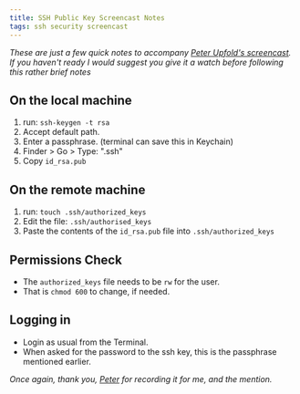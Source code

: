 ```yaml
---
title: SSH Public Key Screencast Notes
tags: ssh security screencast
---
```


_These are just a few quick notes to accompany [Peter Upfold's screencast](http://vimeo.com/6523718). If you haven't ready I would suggest you give it a watch before following this rather brief notes_

## On the local machine ##

1. run: `ssh-keygen -t rsa`
2. Accept default path.
3. Enter a passphrase. (terminal can save this in Keychain)
4. Finder > Go > Type: ".ssh"
5. Copy `id_rsa.pub`

## On the remote machine ##

1. run: `touch .ssh/authorized_keys`
2. Edit the file: `.ssh/authorised_keys`
3. Paste the contents of the `id_rsa.pub` file into `.ssh/authorized_keys`

## Permissions Check ##

* The `authorized_keys` file needs to be `rw` for the user. 
* That is `chmod 600` to change, if needed.

## Logging in ##

* Login as usual from the Terminal. 
* When asked for the password to the ssh key, this is the passphrase mentioned earlier.

_Once again, thank you, [Peter](http://peter.upfold.org.uk) for recording it for me, and the mention._

